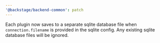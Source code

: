 ```yaml
---
'@backstage/backend-common': patch
---
```


Each plugin now saves to a separate sqlite database file when `connection.filename` is provided in the sqlite config.
Any existing sqlite database files will be ignored.
